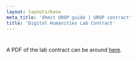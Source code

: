 ```yaml
---
layout: layouts/base
meta_title: 'dhmit UROP guide | UROP contract'
title: 'Digital Humanities Lab Contract'
---
```


# 
A PDF of the lab contract can be around [here](https://www.dropbox.com/s/7xeu1m55dfhxsib/2020%20UROP%20Contract%20v.4.2.pdf?dl=0).

